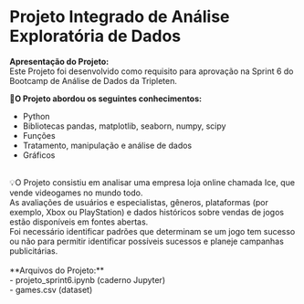 # Projeto Integrado de Análise Exploratória de Dados

**Apresentação do Projeto:**<br>
Este Projeto foi desenvolvido como requisito para aprovação na Sprint 6 do Bootcamp de Análise de Dados da Tripleten.

🧩**O Projeto abordou os seguintes conhecimentos:**
- Python
- Bibliotecas pandas, matplotlib, seaborn, numpy, scipy
- Funções
- Tratamento, manipulação e análise de dados
- Gráficos
<br>
💡O Projeto consistiu em analisar uma empresa loja online chamada Ice, que vende videogames no mundo todo. <br>
As avaliações de usuários e especialistas, gêneros, plataformas (por exemplo, Xbox ou PlayStation) e dados históricos sobre vendas de jogos estão disponíveis em fontes abertas.<br>
Foi necessário identificar padrões que determinam se um jogo tem sucesso ou não para permitir identificar possíveis sucessos e planeje campanhas publicitárias.<br>

<br>
**Arquivos do Projeto:**<br>
- projeto_sprint6.ipynb (caderno Jupyter)<br>
- games.csv (dataset)

